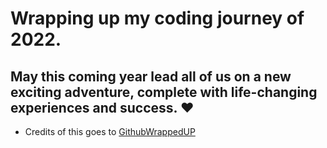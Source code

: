 # Wrapping up my coding journey of 2022.
## May this coming year lead all of us on a new exciting adventure, complete with life-changing experiences and success. ❤



- Credits of this goes to [GithubWrappedUP](https://www.githubunwrapped.com/)
